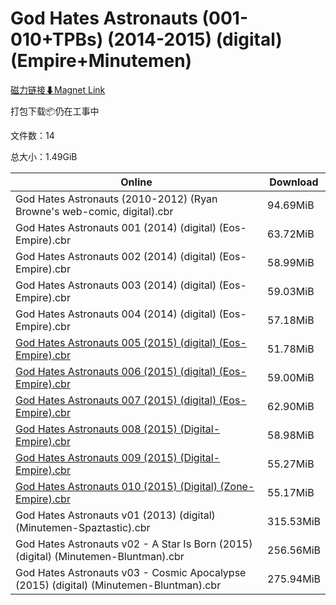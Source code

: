 # God Hates Astronauts (001-010+TPBs) (2014-2015) (digital) (Empire+Minutemen)

[磁力链接⬇Magnet Link](magnet:?xt=urn:btih:59bca1f6c5ebeb8da1529a092b0e4195bd9b9000&dn=God%20Hates%20Astronauts%20%28001-010%2BTPBs%29%20%282014-2015%29%20%28digital%29%20%28Empire%2BMinutemen%29)

打包下载📦仍在工事中

文件数：14

总大小：1.49GiB

Online | Download
--- | ---
God Hates Astronauts (2010-2012) (Ryan Browne's web-comic, digital).cbr | 94.69MiB
God Hates Astronauts 001 (2014) (digital) (Eos-Empire).cbr | 63.72MiB
God Hates Astronauts 002 (2014) (digital) (Eos-Empire).cbr | 58.99MiB
God Hates Astronauts 003 (2014) (digital) (Eos-Empire).cbr | 59.03MiB
God Hates Astronauts 004 (2014) (digital) (Eos-Empire).cbr | 57.18MiB
[God Hates Astronauts 005 (2015) (digital) (Eos-Empire).cbr](https://github.com/alicewish/markdown/blob/master/comic/God-Hates-Astronauts-005-2015-digital-Eos-Empire-cbr.md) | 51.78MiB
[God Hates Astronauts 006 (2015) (digital) (Eos-Empire).cbr](https://github.com/alicewish/markdown/blob/master/comic/God-Hates-Astronauts-006-2015-digital-Eos-Empire-cbr.md) | 59.00MiB
[God Hates Astronauts 007 (2015) (digital) (Eos-Empire).cbr](https://github.com/alicewish/markdown/blob/master/comic/God-Hates-Astronauts-007-2015-digital-Eos-Empire-cbr.md) | 62.90MiB
[God Hates Astronauts 008 (2015) (Digital-Empire).cbr](https://github.com/alicewish/markdown/blob/master/comic/God-Hates-Astronauts-008-2015-Digital-Empire-cbr.md) | 58.98MiB
[God Hates Astronauts 009 (2015) (Digital-Empire).cbr](https://github.com/alicewish/markdown/blob/master/comic/God-Hates-Astronauts-009-2015-Digital-Empire-cbr.md) | 55.27MiB
[God Hates Astronauts 010 (2015) (Digital) (Zone-Empire).cbr](https://github.com/alicewish/markdown/blob/master/comic/God-Hates-Astronauts-010-2015-Digital-Zone-Empire-cbr.md) | 55.17MiB
God Hates Astronauts v01 (2013) (digital) (Minutemen-Spaztastic).cbr | 315.53MiB
God Hates Astronauts v02 - A Star Is Born (2015) (digital) (Minutemen-Bluntman).cbr | 256.56MiB
God Hates Astronauts v03 - Cosmic Apocalypse (2015) (digital) (Minutemen-Bluntman).cbr | 275.94MiB